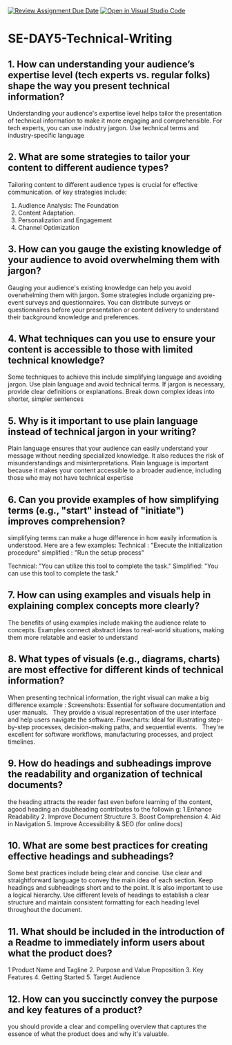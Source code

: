 [![Review Assignment Due Date](https://classroom.github.com/assets/deadline-readme-button-22041afd0340ce965d47ae6ef1cefeee28c7c493a6346c4f15d667ab976d596c.svg)](https://classroom.github.com/a/zsAR-pyY)
[![Open in Visual Studio Code](https://classroom.github.com/assets/open-in-vscode-2e0aaae1b6195c2367325f4f02e2d04e9abb55f0b24a779b69b11b9e10269abc.svg)](https://classroom.github.com/online_ide?assignment_repo_id=18504886&assignment_repo_type=AssignmentRepo)
# SE-DAY5-Technical-Writing
## 1. How can understanding your audience’s expertise level (tech experts vs. regular folks) shape the way you present technical information?
Understanding your audience's expertise level helps tailor the presentation of technical information to make it more engaging and comprehensible. For tech experts, you can use industry jargon. Use technical terms and industry-specific language
## 2. What are some strategies to tailor your content to different audience types?
Tailoring content to different audience types is crucial for effective communication.  of key strategies include:   
1. Audience Analysis: The Foundation
2. Content Adaptation.
3. Personalization and Engagement
4. Channel Optimization
## 3. How can you gauge the existing knowledge of your audience to avoid overwhelming them with jargon?
Gauging your audience's existing knowledge can help you avoid overwhelming them with jargon. Some strategies include organizing pre-event surveys and questionnaires. You can distribute surveys or questionnaires before your presentation or content delivery to understand their background knowledge and preferences.

## 4. What techniques can you use to ensure your content is accessible to those with limited technical knowledge?
Some techniques to achieve this include simplifying language and avoiding jargon. Use plain language and avoid technical terms. If jargon is necessary, provide clear definitions or explanations. Break down complex ideas into shorter, simpler sentences

## 5. Why is it important to use plain language instead of technical jargon in your writing?
Plain language ensures that your audience can easily understand your message without needing specialized knowledge. It also reduces the risk of misunderstandings and misinterpretations. Plain language is important because it makes your content accessible to a broader audience, including those who may not have technical expertise
## 6. Can you provide examples of how simplifying terms (e.g., "start" instead of "initiate") improves comprehension?
simplifying terms can make a huge difference in how easily information is understood. Here are a few examples:
Technical : "Execute the initialization procedure"
simplified :  "Run the setup process"

Technical: "You can utilize this tool to complete the task."
Simplified: "You can use this tool to complete the task."

## 7. How can using examples and visuals help in explaining complex concepts more clearly?
The benefits of using examples include making the audience relate to concepts. Examples connect abstract ideas to real-world situations, making them more relatable and easier to understand
## 8. What types of visuals (e.g., diagrams, charts) are most effective for different kinds of technical information?
When presenting technical information, the right visual can make a  big  difference
example :
Screenshots:
Essential for software documentation and user manuals.   
They provide a visual representation of the user interface and help users navigate the software.
Flowcharts:
Ideal for illustrating step-by-step processes, decision-making paths, and sequential events.   
They're excellent for software workflows, manufacturing processes, and project timelines.

## 9. How do headings and subheadings improve the readability and organization of technical documents?
the heading attracts the reader fast even before learning of the content, agood heading an dsubheading contributes to the followin g: 
1.Enhance Readability
2. Improve Document Structure
3. Boost Comprehension
4. Aid in Navigation
5. Improve Accessibility & SEO (for online docs)

## 10. What are some best practices for creating effective headings and subheadings?
Some best practices include being clear and concise. Use clear and straightforward language to convey the main idea of each section. Keep headings and subheadings short and to the point. It is also important to use a logical hierarchy. Use different levels of headings to establish a clear structure and maintain consistent formatting for each heading level throughout the document.
## 11. What should be included in the introduction of a Readme to immediately inform users about what the product does?
1 Product Name and Tagline
2. Purpose and Value Proposition
3. Key Features
4. Getting Started
5. Target Audience

## 12. How can you succinctly convey the purpose and key features of a product?
you should provide a clear and compelling overview that captures the essence of what the product does and why it's valuable. 
